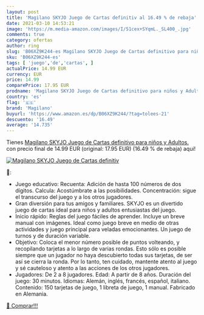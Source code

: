 ```yaml
---
layout: post
title: 'Magilano SKYJO Juego de Cartas definitiv al 16.49 % de rebaja'
date: 2021-03-10 14:53:21
image: 'https://m.media-amazon.com/images/I/51cex+SYqmL._SL400_.jpg'
comments: true
category: ofertas
author: ring
slug: 'B06XZ9K244-es Magilano SKYJO Juego de Cartas definitivo para niños y...'
sku: 'B06XZ9K244-es'
tags: [ 'juego','de','cartas', ]
actualPrice: 14.99 EUR
currency: EUR
price: 14.99
comparePrice: 17.95 EUR
prodname: 'Magilano SKYJO Juego de Cartas definitivo para niños y Adultos.'
country: 'es'
flag: '🇪🇸'
brand: 'Magilano'
buyurl: 'https://www.amazon.es/dp/B06XZ9K244/?tag=tolees-21'
descuento: '16.49'
average: '14.735'
---
```


Tienes [Magilano SKYJO Juego de Cartas definitivo para niños y Adultos.](https://www.amazon.es/dp/B06XZ9K244/?tag=tolees-21) con precio final de  14.99 EUR (original: 17.95 EUR) (16.49 %  de rebaja) aqui!

[![Magilano SKYJO Juego de Cartas definitiv](https://m.media-amazon.com/images/I/51cex+SYqmL._SL400_.jpg)](https://www.amazon.es/dp/B06XZ9K244/?tag=tolees-21)

🔎:

- Juego educativo: Recuenta: Adición de hasta 100 números de dos dígitos. Calcula: Acostúmbrate a las posibilidades. Concentración: sigue el transcurso del juego y a los otros jugadores.
- Gran diversión para tus amigos y familiares. SKYJO es un divertido juego de cartas ideal para niños y adultos entusiastas del juego.
- Inicio rápido: Reglas del juego fáciles de aprender. Incluye un breve manual con imágenes. Ideal como juego breve en medio de otras actividades y juego principal para veladas emocionantes. Un juego de turnos y de duración variable.
- Objetivo: Coloca el menor número posible de puntos volteando, y recopilando tarjetas a lo largo de varias rondas. Esto sólo es posible siempre que un jugador no haya descubierto todas sus tarjetas, de ser así se cierra la ronda. Por lo tanto, ten cuidado, mantente atento al juego y sé cauteloso y atento a las acciones de los otros jugadores.
- Jugadores: De 2 a 8 jugadores. Edad: A partir de 8 años. Duración del juego: 30 minutos. Idiomas: Alemán, inglés, francés, español, italiano. Contenido: 150 tarjetas de juego, 1 libreta de juego, 1 manual. Fabricado en Alemania.

[🛒 Comprar!!!](https://www.amazon.es/dp/B06XZ9K244/?tag=tolees-21)
